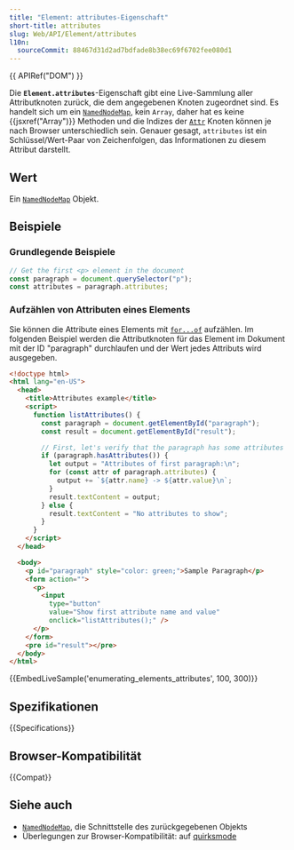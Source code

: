 ```yaml
---
title: "Element: attributes-Eigenschaft"
short-title: attributes
slug: Web/API/Element/attributes
l10n:
  sourceCommit: 88467d31d2ad7bdfade8b38ec69f6702fee080d1
---
```


{{ APIRef("DOM") }}

Die **`Element.attributes`**-Eigenschaft gibt eine Live-Sammlung
aller Attributknoten zurück, die dem angegebenen Knoten zugeordnet sind. Es handelt sich um ein
[`NamedNodeMap`](/de/docs/Web/API/NamedNodeMap), kein `Array`, daher hat es keine {{jsxref("Array")}}
Methoden und die Indizes der [`Attr`](/de/docs/Web/API/Attr) Knoten können je nach Browser unterschiedlich sein. Genauer gesagt, `attributes` ist ein Schlüssel/Wert-Paar von Zeichenfolgen, das Informationen zu diesem Attribut darstellt.

## Wert

Ein [`NamedNodeMap`](/de/docs/Web/API/NamedNodeMap) Objekt.

## Beispiele

### Grundlegende Beispiele

```js
// Get the first <p> element in the document
const paragraph = document.querySelector("p");
const attributes = paragraph.attributes;
```

### Aufzählen von Attributen eines Elements

Sie können die Attribute eines Elements mit [`for...of`](/de/docs/Web/JavaScript/Reference/Statements/for...of) aufzählen.
Im folgenden Beispiel werden die Attributknoten für das Element im Dokument
mit der ID "paragraph" durchlaufen und der Wert jedes Attributs wird ausgegeben.

```html
<!doctype html>
<html lang="en-US">
  <head>
    <title>Attributes example</title>
    <script>
      function listAttributes() {
        const paragraph = document.getElementById("paragraph");
        const result = document.getElementById("result");

        // First, let's verify that the paragraph has some attributes
        if (paragraph.hasAttributes()) {
          let output = "Attributes of first paragraph:\n";
          for (const attr of paragraph.attributes) {
            output += `${attr.name} -> ${attr.value}\n`;
          }
          result.textContent = output;
        } else {
          result.textContent = "No attributes to show";
        }
      }
    </script>
  </head>

  <body>
    <p id="paragraph" style="color: green;">Sample Paragraph</p>
    <form action="">
      <p>
        <input
          type="button"
          value="Show first attribute name and value"
          onclick="listAttributes();" />
      </p>
    </form>
    <pre id="result"></pre>
  </body>
</html>
```

{{EmbedLiveSample('enumerating_elements_attributes', 100, 300)}}

## Spezifikationen

{{Specifications}}

## Browser-Kompatibilität

{{Compat}}

## Siehe auch

- [`NamedNodeMap`](/de/docs/Web/API/NamedNodeMap), die Schnittstelle des zurückgegebenen Objekts
- Überlegungen zur Browser-Kompatibilität: auf [quirksmode](https://quirksmode.org/dom/core/#attributes)
